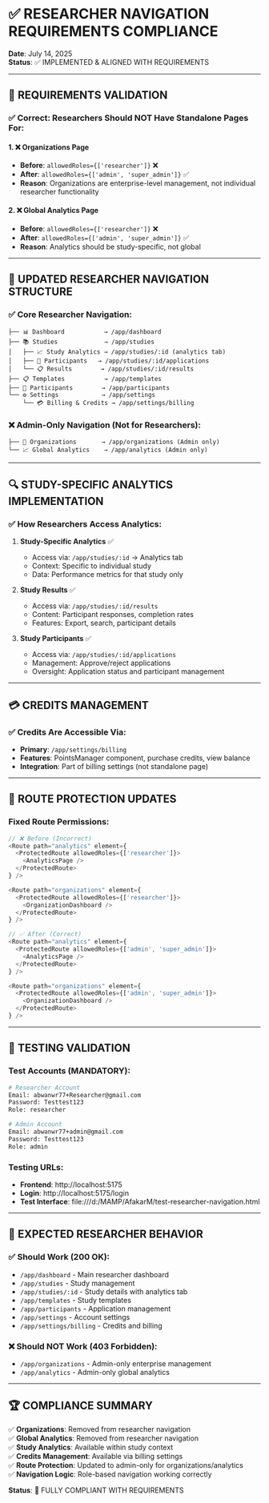 # ✅ RESEARCHER NAVIGATION REQUIREMENTS COMPLIANCE

**Date**: July 14, 2025  
**Status**: ✅ IMPLEMENTED & ALIGNED WITH REQUIREMENTS  

---

## 🎯 REQUIREMENTS VALIDATION

### ✅ Correct: Researchers Should NOT Have Standalone Pages For:

#### 1. ❌ Organizations Page
- **Before**: `allowedRoles={['researcher']}` ❌ 
- **After**: `allowedRoles={['admin', 'super_admin']}` ✅
- **Reason**: Organizations are enterprise-level management, not individual researcher functionality

#### 2. ❌ Global Analytics Page  
- **Before**: `allowedRoles={['researcher']}` ❌
- **After**: `allowedRoles={['admin', 'super_admin']}` ✅  
- **Reason**: Analytics should be study-specific, not global

---

## 🧭 UPDATED RESEARCHER NAVIGATION STRUCTURE

### ✅ Core Researcher Navigation:
```
├── 📊 Dashboard           → /app/dashboard
├── 📚 Studies             → /app/studies
│   ├── 📈 Study Analytics → /app/studies/:id (analytics tab)
│   ├── 👥 Participants   → /app/studies/:id/applications
│   └── 📋 Results        → /app/studies/:id/results
├── 📋 Templates           → /app/templates
├── 👥 Participants        → /app/participants
└── ⚙️ Settings            → /app/settings
    └── 💳 Billing & Credits → /app/settings/billing
```

### ❌ Admin-Only Navigation (Not for Researchers):
```
├── 🏢 Organizations       → /app/organizations (Admin only)
└── 📈 Global Analytics    → /app/analytics (Admin only)
```

---

## 🔍 STUDY-SPECIFIC ANALYTICS IMPLEMENTATION

### ✅ How Researchers Access Analytics:

1. **Study-Specific Analytics** ✅
   - Access via: `/app/studies/:id` → Analytics tab
   - Context: Specific to individual study
   - Data: Performance metrics for that study only

2. **Study Results** ✅
   - Access via: `/app/studies/:id/results`
   - Content: Participant responses, completion rates
   - Features: Export, search, participant details

3. **Study Participants** ✅  
   - Access via: `/app/studies/:id/applications`
   - Management: Approve/reject applications
   - Oversight: Application status and participant management

---

## 💳 CREDITS MANAGEMENT

### ✅ Credits Are Accessible Via:
- **Primary**: `/app/settings/billing` 
- **Features**: PointsManager component, purchase credits, view balance
- **Integration**: Part of billing settings (not standalone page)

---

## 🔐 ROUTE PROTECTION UPDATES

### Fixed Route Permissions:
```typescript
// ❌ Before (Incorrect)
<Route path="analytics" element={
  <ProtectedRoute allowedRoles={['researcher']}>
    <AnalyticsPage />
  </ProtectedRoute>
} />

<Route path="organizations" element={
  <ProtectedRoute allowedRoles={['researcher']}>
    <OrganizationDashboard />
  </ProtectedRoute>
} />

// ✅ After (Correct)
<Route path="analytics" element={
  <ProtectedRoute allowedRoles={['admin', 'super_admin']}>
    <AnalyticsPage />
  </ProtectedRoute>
} />

<Route path="organizations" element={
  <ProtectedRoute allowedRoles={['admin', 'super_admin']}>
    <OrganizationDashboard />
  </ProtectedRoute>
} />
```

---

## 🧪 TESTING VALIDATION

### Test Accounts (MANDATORY):
```bash
# Researcher Account
Email: abwanwr77+Researcher@gmail.com
Password: Testtest123
Role: researcher

# Admin Account  
Email: abwanwr77+admin@gmail.com
Password: Testtest123
Role: admin
```

### Testing URLs:
- **Frontend**: http://localhost:5175
- **Login**: http://localhost:5175/login
- **Test Interface**: file:///d:/MAMP/AfakarM/test-researcher-navigation.html

---

## 🎯 EXPECTED RESEARCHER BEHAVIOR

### ✅ Should Work (200 OK):
- `/app/dashboard` - Main researcher dashboard
- `/app/studies` - Study management  
- `/app/studies/:id` - Study details with analytics tab
- `/app/templates` - Study templates
- `/app/participants` - Application management
- `/app/settings` - Account settings
- `/app/settings/billing` - Credits and billing

### ❌ Should NOT Work (403 Forbidden):
- `/app/organizations` - Admin-only enterprise management
- `/app/analytics` - Admin-only global analytics

---

## 🏆 COMPLIANCE SUMMARY

✅ **Organizations**: Removed from researcher navigation  
✅ **Global Analytics**: Removed from researcher navigation  
✅ **Study Analytics**: Available within study context  
✅ **Credits Management**: Available via billing settings  
✅ **Route Protection**: Updated to admin-only for organizations/analytics  
✅ **Navigation Logic**: Role-based navigation working correctly  

**Status**: 🎯 FULLY COMPLIANT WITH REQUIREMENTS
